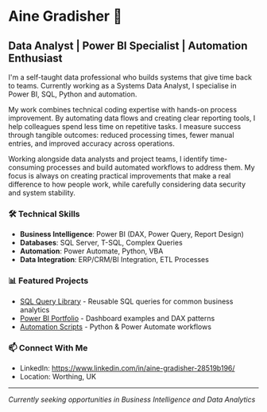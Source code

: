 # Aine Gradisher 👋

## Data Analyst | Power BI Specialist | Automation Enthusiast

I'm a self-taught data professional who builds systems that give time back to teams. Currently working as a Systems Data Analyst, I specialise in Power BI, SQL, Python and automation.

My work combines technical coding expertise with hands-on process improvement. By automating data flows and creating clear reporting tools, I help colleagues spend less time on repetitive tasks. I measure success through tangible outcomes: reduced processing times, fewer manual entries, and improved accuracy across operations.

Working alongside data analysts and project teams, I identify time-consuming processes and build automated workflows to address them. My focus is always on creating practical improvements that make a real difference to how people work, while carefully considering data security and system stability.

### 🛠️ Technical Skills
- **Business Intelligence**: Power BI (DAX, Power Query, Report Design)
- **Databases**: SQL Server, T-SQL, Complex Queries
- **Automation**: Power Automate, Python, VBA
- **Data Integration**: ERP/CRM/BI Integration, ETL Processes

### 📊 Featured Projects
- [SQL Query Library](#) - Reusable SQL queries for common business analytics
- [Power BI Portfolio](#) - Dashboard examples and DAX patterns
- [Automation Scripts](#) - Python & Power Automate workflows

### 📫 Connect With Me
- LinkedIn: https://www.linkedin.com/in/aine-gradisher-28519b196/
- Location: Worthing, UK

---
*Currently seeking opportunities in Business Intelligence and Data Analytics*
```
